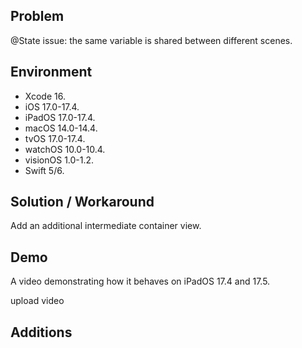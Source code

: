 ## Problem


@State issue: the same variable is shared between different scenes.


## Environment


- Xcode 16.
- iOS 17.0-17.4.
- iPadOS 17.0-17.4.
- macOS 14.0-14.4.
- tvOS 17.0-17.4.
- watchOS 10.0-10.4.
- visionOS 1.0-1.2.
- Swift 5/6.


## Solution / Workaround


Add an additional intermediate container view.


## Demo


A video demonstrating how it behaves on iPadOS 17.4 and 17.5.


upload video


## Additions

